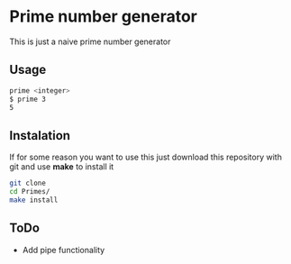 # Prime number generator

This is just a naive prime number generator
## Usage

```sh
prime <integer>
$ prime 3
5
```

## Instalation
If for some reason you want to use this just download this repository with git
and use __make__ to install it
```sh
git clone
cd Primes/
make install
```

## ToDo

* Add pipe functionality
